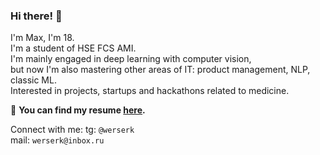 ### Hi there! 👋

I'm Max, I'm 18. \
I'm a student of HSE FCS AMI. \
I'm mainly engaged in deep learning with computer vision, \
but now I'm also mastering other areas of IT: product management, NLP, classic ML. \
Interested in projects, startups and hackathons related to medicine.

:dart: **You can find my resume [here](https://drive.google.com/file/d/1UqGrMVXgB2xnlwR1daX05sIon71cO3Y4/view?usp=sharing).**

Connect with me:
tg: `@werserk` \
mail: `werserk@inbox.ru`
